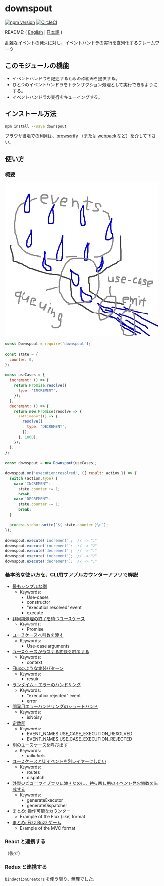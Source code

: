 # downspout

[![npm version](https://badge.fury.io/js/downspout.svg)](https://badge.fury.io/js/downspout)
[![CircleCI](https://circleci.com/gh/kjirou/downspout.svg?style=svg)](https://circleci.com/gh/kjirou/downspout)

README: ( [English](/README.md) | [日本語](/README_.ja.md) )

乱雑なイベントの発火に対し、イベントハンドラの実行を直列化するフレームワーク


## このモジュールの機能
- イベントハンドラを記述するための枠組みを提供する。
- ひとつのイベントハンドラをトランザクション処理として実行できるようにする。
- イベントハンドラの実行をキューイングする。


## インストール方法
```bash
npm install --save downspout
```

ブラウザ環境での利用は、[browserify](https://github.com/substack/node-browserify)
  （または [webpack](https://github.com/webpack/webpack) など）を介して下さい。


## 使い方
### 概要
![](/doc/overview.png)

```js
const Downspout = require('downspout');

const state = {
  counter: 0,
};

const useCases = {
  increment: () => {
    return Promise.resolve({
      type: 'INCREMENT',
    });
  },
  decrement: () => {
    return new Promise(resolve => {
      setTimeout(() => {
        resolve({
          type: 'DECREMENT',
        });
      }, 1000);
    });
  },
};

const downspout = new Downspout(useCases);

downspout.on('execution:resolved', ({ result: action }) => {
  switch (action.type) {
    case 'INCREMENT':
      state.counter += 1;
      break;
    case 'DECREMENT':
      state.counter -= 1;
      break;
  }

  process.stdout.write(`${ state.counter }\n`);
});

downspout.execute('increment');  // -> "1"
downspout.execute('increment');  // -> "2"
downspout.execute('decrement');  // -> "1"
downspout.execute('increment');  // -> "2"
downspout.execute('decrement');  // -> "1"
```

### 基本的な使い方を、CLI用サンプルカウンターアプリで解説
- [最もシンプルな例](/examples/counter-1.js)
  - Keywords:
    - Use-cases
    - constructor
    - "execution:resolved" event
    - execute
- [非同期処理の終了を待つユースケース](/examples/counter-2.js)
  - Keywords:
    - Promise
- [ユースケースへ引数を渡す](/examples/counter-3.js)
  - Keywords:
    - Use-case arguments
- [ユースケースが依存する変数を明示する](/examples/counter-4.js)
  - Keywords:
    - context
- [Fluxのような実装パターン](/examples/counter-5.js)
  - Keywords:
    - result
- [ランタイム・エラーのハンドリング](/examples/counter-6.js)
  - Keywords:
    - "execution:rejected" event
    - error
- [開発用エラーハンドリングのショートハンド](/examples/counter-7.js)
  - Keywords:
    - isNoisy
- [定数群](/examples/counter-8.js)
  - Keywords:
    - EVENT_NAMES.USE_CASE_EXECUTION_RESOLVED
    - EVENT_NAMES.USE_CASE_EXECUTION_REJECTED
- [別のユースケースを呼び出す](/examples/counter-9.js)
  - Keywords:
    - utils.fork
- [ユースケースとUIイベントを別レイヤーにしたい](/examples/counter-10.js)
  - Keywords:
    - routes
    - dispatch
- [外製のビューライブラリに渡すために、持ち回し用のイベント発火関数を生成する](/examples/counter-11.js)
  - Keywords:
    - generateExecutor
    - generateDispatcher
- [まとめ: 操作可能なカウンター](/examples/counter-conclusion-1.js)
  - Example of the Flux (like) format
- [まとめ: Fizz Buzz ゲーム](/examples/counter-conclusion-2.js)
  - Example of the MVC format

### React と連携する
（後で）

### Redux と連携する
`bindActionCreators` を使う限り、無理でした。
